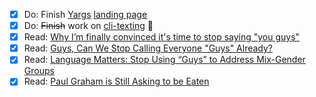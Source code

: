 - [x] Do: Finish [Yargs](https://github.com/bcoe/yargs) [landing page](https://github.com/yargs/yargs.github.io)
- [x] Do: ~~Finish~~ work on [cli-texting](https://github.com/lrlna/cli-texting) :nail_care:
- [x] Read: [Why I’m finally convinced it's time to stop saying "you guys"](http://www.vox.com/2015/6/11/8761227/you-guys-sexism-language)
- [x] Read: [Guys, Can We Stop Calling Everyone "Guys" Already?](http://mic.com/articles/115090/guys-can-we-stop-calling-everyone-guys-already#.vPQYkyn88)
- [x] Read: [Language Matters: Stop Using “Guys” to Address Mix-Gender Groups](https://subfictional.com/2012/07/02/language-matters-stop-using-guys-to-address-mix-gender-groups/)
- [x] Read: [Paul Graham is Still Asking to be Eaten](https://medium.com/@girlziplocked/paul-graham-is-still-asking-to-be-eaten-5f021c0c0650#.xoskqqa9m)
